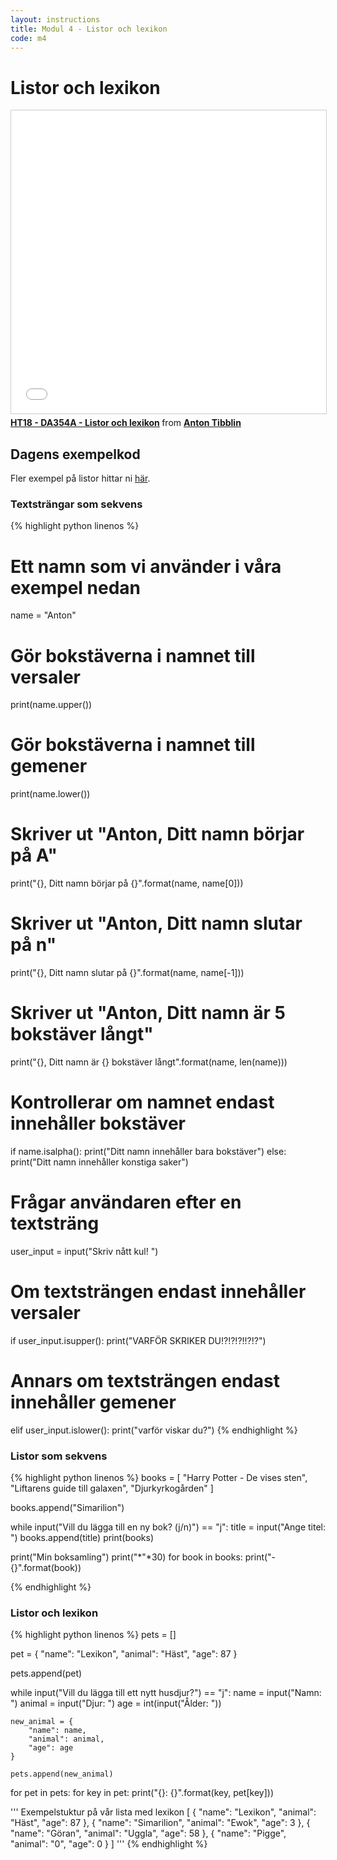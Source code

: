 ```yaml
---
layout: instructions
title: Modul 4 - Listor och lexikon
code: m4
---
```


# Listor och lexikon

<iframe src="//www.slideshare.net/slideshow/embed_code/key/tvYFu0gvU6b4cp" width="595" height="485" frameborder="0" marginwidth="0" marginheight="0" scrolling="no" style="border:1px solid #CCC; border-width:1px; margin-bottom:5px; max-width: 100%;" allowfullscreen> </iframe> <div style="margin-bottom:5px"> <strong> <a href="//www.slideshare.net/AntonTibblin/ht18-da354a-listor-och-lexikon" title="HT18 - DA354A - Listor och lexikon" target="_blank">HT18 - DA354A - Listor och lexikon</a> </strong> from <strong><a href="https://www.slideshare.net/AntonTibblin" target="_blank">Anton Tibblin</a></strong> </div>

## Dagens exempelkod

Fler exempel på listor hittar ni [här](../ex_list.html).

### Textsträngar som sekvens

{% highlight python linenos %}
# Ett namn som vi använder i våra exempel nedan
name = "Anton"

# Gör bokstäverna i namnet till versaler
print(name.upper())

# Gör bokstäverna i namnet till gemener
print(name.lower())

# Skriver ut "Anton, Ditt namn börjar på A"
print("{}, Ditt namn börjar på {}".format(name, name[0]))

# Skriver ut "Anton, Ditt namn slutar på n"
print("{}, Ditt namn slutar på {}".format(name, name[-1]))

# Skriver ut "Anton, Ditt namn är 5 bokstäver långt"
print("{}, Ditt namn är {} bokstäver långt".format(name, len(name)))

# Kontrollerar om namnet endast innehåller bokstäver
if name.isalpha():
    print("Ditt namn innehåller bara bokstäver")
else:
    print("Ditt namn innehåller konstiga saker")

# Frågar användaren efter en textsträng
user_input = input("Skriv nått kul! ")

# Om textsträngen endast innehåller versaler
if user_input.isupper():
    print("VARFÖR SKRIKER DU!?!?!?!!?!?")
# Annars om textsträngen endast innehåller gemener
elif user_input.islower():
    print("varför viskar du?")
{% endhighlight %}

### Listor som sekvens

{% highlight python linenos %}
books = [
    "Harry Potter - De vises sten",
    "Liftarens guide till galaxen",
    "Djurkyrkogården"
]

books.append("Simarilion")

while input("Vill du lägga till en ny bok? (j/n)") == "j":
    title = input("Ange titel: ")
    books.append(title)
    print(books)


print("Min boksamling")
print("*"*30)
for book in books:
    print("- {}".format(book))

{% endhighlight %}

### Listor och lexikon

{% highlight python linenos %}
pets = []

pet = {
    "name": "Lexikon",
    "animal": "Häst",
    "age": 87
}

pets.append(pet)

while input("Vill du lägga till ett nytt husdjur?") == "j":
    name = input("Namn: ")
    animal = input("Djur: ")
    age = int(input("Ålder: "))

    new_animal = {
        "name": name,
        "animal": animal,
        "age": age
    }

    pets.append(new_animal)


for pet in pets:
    for key in pet:
        print("{}: {}".format(key, pet[key]))
        
'''
Exempelstuktur på vår lista med lexikon
[
    {
        "name": "Lexikon",
        "animal": "Häst",
        "age": 87
    },
    {
        "name": "Simarilion",
        "animal": "Ewok",
        "age": 3
    },
    {
        "name": "Göran",
        "animal": "Uggla",
        "age": 58
    },
    {
        "name": "Pigge",
        "animal": "0",
        "age": 0
    }
]
'''
{% endhighlight %}
